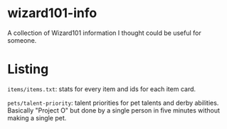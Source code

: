 # wizard101-info
A collection of Wizard101 information I thought could be useful for someone.

# Listing
`items/items.txt`: stats for every item and ids for each item card.

`pets/talent-priority`: talent priorities for pet talents and derby abilities. Basically "Project O" but done by a single person in five minutes without making a single pet.
